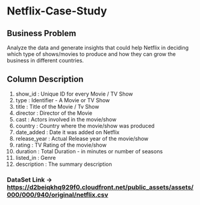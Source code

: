 # Netflix-Case-Study

## Business Problem
Analyze the data and generate insights that could help Netflix in deciding which type of shows/movies to produce and how they can grow the business in different countries.

## Column Description
1. show_id : Unique ID for every Movie / TV Show
2. type : Identifier - A Movie or TV Show
3. title : Title of the Movie / Tv Show
4. director : Director of the Movie
5. cast : Actors involved in the movie/show
6. country : Country where the movie/show was produced
7. date_added : Date it was added on Netflix
8. release_year : Actual Release year of the movie/show
9. rating : TV Rating of the movie/show
10. duration : Total Duration - in minutes or number of seasons
11. listed_in : Genre
12. description : The summary description

### DataSet Link -> https://d2beiqkhq929f0.cloudfront.net/public_assets/assets/000/000/940/original/netflix.csv
